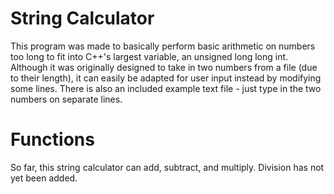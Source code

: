 # String Calculator
This program was made to basically perform basic arithmetic on numbers too long to fit into C++'s largest variable, an unsigned long long int. 
Although it was originally designed to take in two numbers from a file (due to their length), it can easily be adapted for user input instead by modifying some lines.
There is also an included example text file - just type in the two numbers on separate lines. 


# Functions
So far, this string calculator can add, subtract, and multiply. Division has not yet been added. 
